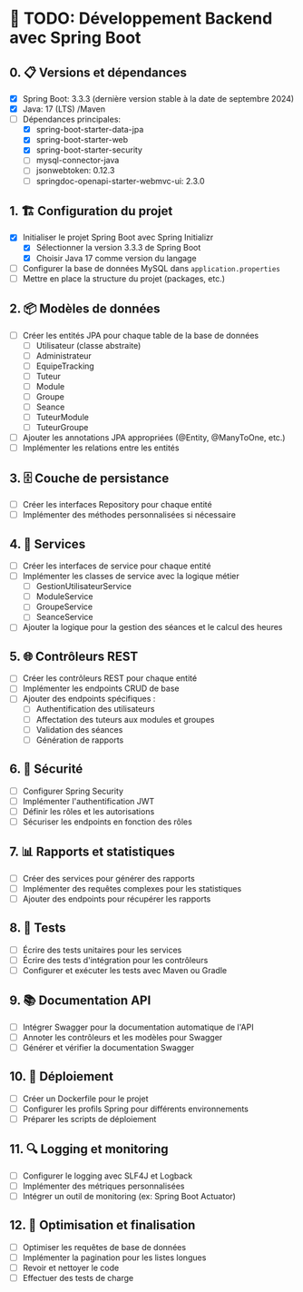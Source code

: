 # 🚀 TODO: Développement Backend avec Spring Boot

## 0. 📋 Versions et dépendances
- [X] Spring Boot: 3.3.3 (dernière version stable à la date de septembre 2024)
- [X] Java: 17 (LTS) /Maven
- [ ] Dépendances principales:
    - [X] spring-boot-starter-data-jpa
    - [X] spring-boot-starter-web
    - [X] spring-boot-starter-security
    - [ ] mysql-connector-java
    - [ ] jsonwebtoken: 0.12.3
    - [ ] springdoc-openapi-starter-webmvc-ui: 2.3.0

## 1. 🏗️ Configuration du projet
- [X] Initialiser le projet Spring Boot avec Spring Initializr
    - [X] Sélectionner la version 3.3.3 de Spring Boot
    - [X] Choisir Java 17 comme version du langage
- [ ] Configurer la base de données MySQL dans `application.properties`
- [ ] Mettre en place la structure du projet (packages, etc.)

## 2. 📦 Modèles de données
- [ ] Créer les entités JPA pour chaque table de la base de données
    - [ ] Utilisateur (classe abstraite)
    - [ ] Administrateur
    - [ ] EquipeTracking
    - [ ] Tuteur
    - [ ] Module
    - [ ] Groupe
    - [ ] Seance
    - [ ] TuteurModule
    - [ ] TuteurGroupe
- [ ] Ajouter les annotations JPA appropriées (@Entity, @ManyToOne, etc.)
- [ ] Implémenter les relations entre les entités

## 3. 🗄️ Couche de persistance
- [ ] Créer les interfaces Repository pour chaque entité
- [ ] Implémenter des méthodes personnalisées si nécessaire

## 4. 🔧 Services
- [ ] Créer les interfaces de service pour chaque entité
- [ ] Implémenter les classes de service avec la logique métier
    - [ ] GestionUtilisateurService
    - [ ] ModuleService
    - [ ] GroupeService
    - [ ] SeanceService
- [ ] Ajouter la logique pour la gestion des séances et le calcul des heures

## 5. 🌐 Contrôleurs REST
- [ ] Créer les contrôleurs REST pour chaque entité
- [ ] Implémenter les endpoints CRUD de base
- [ ] Ajouter des endpoints spécifiques :
    - [ ] Authentification des utilisateurs
    - [ ] Affectation des tuteurs aux modules et groupes
    - [ ] Validation des séances
    - [ ] Génération de rapports

## 6. 🔐 Sécurité
- [ ] Configurer Spring Security
- [ ] Implémenter l'authentification JWT
- [ ] Définir les rôles et les autorisations
- [ ] Sécuriser les endpoints en fonction des rôles

## 7. 📊 Rapports et statistiques
- [ ] Créer des services pour générer des rapports
- [ ] Implémenter des requêtes complexes pour les statistiques
- [ ] Ajouter des endpoints pour récupérer les rapports

## 8. 🧪 Tests
- [ ] Écrire des tests unitaires pour les services
- [ ] Écrire des tests d'intégration pour les contrôleurs
- [ ] Configurer et exécuter les tests avec Maven ou Gradle

## 9. 📚 Documentation API
- [ ] Intégrer Swagger pour la documentation automatique de l'API
- [ ] Annoter les contrôleurs et les modèles pour Swagger
- [ ] Générer et vérifier la documentation Swagger

## 10. 🐳 Déploiement
- [ ] Créer un Dockerfile pour le projet
- [ ] Configurer les profils Spring pour différents environnements
- [ ] Préparer les scripts de déploiement

## 11. 🔍 Logging et monitoring
- [ ] Configurer le logging avec SLF4J et Logback
- [ ] Implémenter des métriques personnalisées
- [ ] Intégrer un outil de monitoring (ex: Spring Boot Actuator)

## 12. 🌟 Optimisation et finalisation
- [ ] Optimiser les requêtes de base de données
- [ ] Implémenter la pagination pour les listes longues
- [ ] Revoir et nettoyer le code
- [ ] Effectuer des tests de charge